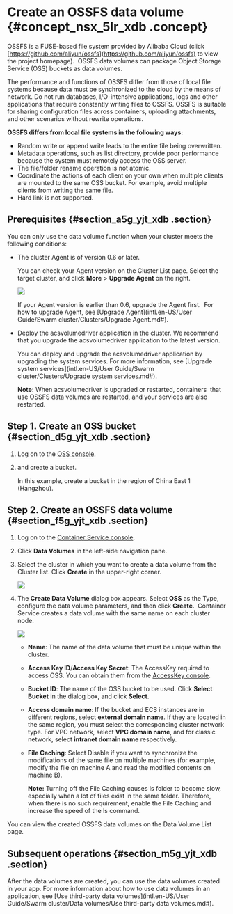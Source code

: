 # Create an OSSFS data volume {#concept_nsx_5lr_xdb .concept}

OSSFS is a FUSE-based file system provided by Alibaba Cloud \(click [https://github.com/aliyun/ossfs](https://github.com/aliyun/ossfs) to view the project homepage\).  OSSFS data volumes can package Object Storage Service \(OSS\) buckets as data volumes.

The performance and functions of OSSFS differ from those of local file systems because data must be synchronized to the cloud by the means of network. Do not run databases, I/O-intensive applications, logs and other applications that require constantly writing files to OSSFS. OSSFS is suitable for sharing configuration files across containers, uploading attachments, and other scenarios without rewrite operations.

**OSSFS differs from local file systems in the following ways:**

-   Random write or append write leads to the entire file being overwritten.
-   Metadata operations, such as list directory, provide poor performance because the system must remotely access the OSS server.
-   The file/folder rename operation is not atomic.
-   Coordinate the actions of each client on your own when multiple clients are mounted to the same OSS bucket. For example, avoid multiple clients from writing the same file.
-   Hard link is not supported.

## Prerequisites {#section_a5g_yjt_xdb .section}

You can only use the data volume function when your cluster meets the following conditions:

-   The cluster Agent is of version 0.6 or later.

    You can check your Agent version on the Cluster List page. Select the target cluster, and click **More** \> **Upgrade Agent** on the right.

    ![](http://static-aliyun-doc.oss-cn-hangzhou.aliyuncs.com/assets/img/7077/5050_en-US.png)

    If your Agent version is earlier than 0.6, upgrade the Agent first.  For how to upgrade Agent, see [Upgrade Agent](intl.en-US/User Guide/Swarm cluster/Clusters/Upgrade Agent.md#).

-   Deploy the acsvolumedriver application in the cluster. We recommend that you upgrade the acsvolumedriver application to the latest version.

    You can deploy and upgrade the acsvolumedriver application by upgrading the system services. For more information, see [Upgrade system services](intl.en-US/User Guide/Swarm cluster/Clusters/Upgrade system services.md#).

    **Note:** When acsvolumedriver is upgraded or restarted, containers  that use OSSFS data volumes are restarted, and your services are also restarted.


## Step 1. Create an OSS bucket {#section_d5g_yjt_xdb .section}

1.  Log on to the [OSS console](https://oss.console.aliyun.com/).
2.  and create a bucket. 

    In this example, create a bucket in the region of China East 1 \(Hangzhou\).


## Step 2. Create an OSSFS data volume {#section_f5g_yjt_xdb .section}

1.  Log on to the [Container Service console](https://cs.console.aliyun.com).
2.  Click **Data Volumes** in the left-side navigation pane.
3.  Select the cluster in which you want to create a data volume from the Cluster list. Click **Create** in the upper-right corner.

    ![](http://static-aliyun-doc.oss-cn-hangzhou.aliyuncs.com/assets/img/7077/5052_en-US.png)

4.  The **Create Data Volume** dialog box appears. Select **OSS** as the Type, configure the data volume parameters, and then click **Create**.  Container Service creates a data volume with the same name on each cluster node.

    ![](http://static-aliyun-doc.oss-cn-hangzhou.aliyuncs.com/assets/img/7077/5053_en-US.png)

    -   **Name**: The name of the data volume that must be unique within the cluster.
    -   **Access Key ID**/**Access Key Secret**: The AccessKey required to access OSS. You can obtain them from the [AccessKey console](https://ak-console.aliyun.com/).
    -   **Bucket ID**: The name of the OSS bucket to be used. Click **Select Bucket** in the dialog box, and click **Select**.
    -   **Access domain name**: If the bucket and ECS instances are in different regions, select **external domain name**. If they are located in the same region, you must select the corresponding cluster network type. For VPC network, select **VPC domain name**, and for classic network, select **intranet domain name** respectively.
    -   **File Caching**: Select Disable if you want to synchronize the modifications of the same file on multiple machines \(for example, modify the file on machine A and read the modified contents on machine B\).

        **Note:** Turning off the File Caching causes ls folder to become slow, especially when a lot of files exist in the same folder. Therefore, when there is no such requirement, enable the File Caching and increase the speed of the ls command.


You can view the created OSSFS data volumes on the Data Volume List page.

## Subsequent operations {#section_m5g_yjt_xdb .section}

After the data volumes are created, you can use the data volumes created in your app. For more information about how to use data volumes in an application, see [Use third-party data volumes](intl.en-US/User Guide/Swarm cluster/Data volumes/Use third-party data volumes.md#).

